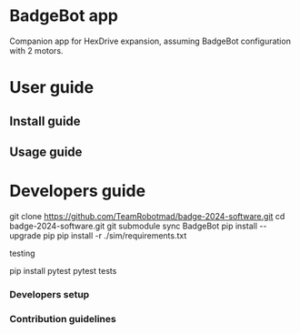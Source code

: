 # BadgeBot app

Companion app for HexDrive expansion, assuming BadgeBot configuration with 2 motors.

# User guide

## Install guide

## Usage guide

# Developers guide

git clone https://github.com/TeamRobotmad/badge-2024-software.git
cd badge-2024-software.git
git submodule sync BadgeBot
pip install --upgrade pip
pip install -r ./sim/requirements.txt

testing

pip install pytest
pytest tests

### Developers setup

### Contribution guidelines
